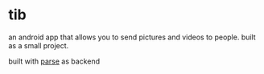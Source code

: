# tib

an android app that allows you to send pictures and videos to people. built as a small project. 

built with [parse](http://parse.com) as backend
